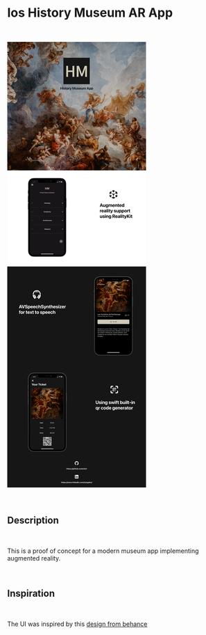 # Ios History Museum AR App

<p>&nbsp;</p>

![](images/armuseuminfo.png)

<p>&nbsp;</p>

## Description

<p>&nbsp;</p>

This is a proof of concept for a modern museum app implementing augmented reality. 

<p>&nbsp;</p>

## Inspiration

<p>&nbsp;</p>

The UI was inspired by this [design from behance](https://www.behance.net/gallery/122853907/National-Museum-of-Korea-UXUI-design)